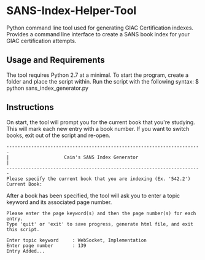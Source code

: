 # SANS-Index-Helper-Tool
Python command line tool used for generating GIAC Certification indexes. Provides a command line interface to create a SANS book index for your GIAC certification attempts.

## Usage and Requirements
The tool requires Python 2.7 at a minimal. To start the program, create a folder and place the script within. Run the script with the following syntax:
$ python sans_index_generator.py

## Instructions
On start, the tool will prompt you for the current book that you're studying. This will mark each new entry with a book number. If you want to switch books, exit out of the script and re-open.

```
-----------------------------------------------------------------------
|                    Cain's SANS Index Generator                      |
-----------------------------------------------------------------------
Please specify the current book that you are indexing (Ex. '542.2')
Current Book:
```
After a book has been specified, the tool will ask you to enter a topic keyword and its associated page number.
```
Please enter the page keyword(s) and then the page number(s) for each entry.
Type 'quit' or 'exit' to save progress, generate html file, and exit this script.

Enter topic keyword     : WebSocket, Implementation
Enter page number       : 139
Entry Added...
```

